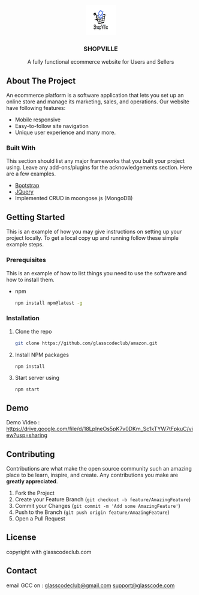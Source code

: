 
<!-- PROJECT LOGO -->
<br />
<p align="center">
  <a href="https://github.com/othneildrew/Best-README-Template">
    <img src="public/img/logo.png" alt="Logo" width="80" height="80">
  </a>

  <h3 align="center">SHOPVILLE</h3>

  <p align="center">
    A fully functional ecommerce website for Users and Sellers
    <br />
  </p>
</p>

<!-- ABOUT THE PROJECT -->
## About The Project

An ecommerce platform is a software application that lets you set up an online store and manage its marketing, sales, and operations. Our website have following features:
* Mobile responsive
* Easy-to-follow site navigation
* Unique user experience and many more.
### Built With

This section should list any major frameworks that you built your project using. Leave any add-ons/plugins for the acknowledgements section. Here are a few examples.
* [Bootstrap](https://getbootstrap.com)
* [JQuery](https://jquery.com)
* Implemented CRUD in moongose.js (MongoDB)

<!-- GETTING STARTED -->
## Getting Started

This is an example of how you may give instructions on setting up your project locally.
To get a local copy up and running follow these simple example steps.

### Prerequisites

This is an example of how to list things you need to use the software and how to install them.
* npm
  ```sh
  npm install npm@latest -g
  ```

### Installation

1. Clone the repo
   ```sh
   git clone https://github.com/glasscodeclub/amazon.git
   ```
3. Install NPM packages
   ```sh
   npm install
   ```
4. Start server using
   ```JS
   npm start
   ```
<!-- DEMO -->
## Demo
Demo Video : https://drive.google.com/file/d/18LpIneOs5pK7v0DKm_Sc1kTYW7tFpkuC/view?usp=sharing

<!-- CONTRIBUTING -->
## Contributing

Contributions are what make the open source community such an amazing place to be learn, inspire, and create. Any contributions you make are **greatly appreciated**.

1. Fork the Project
2. Create your Feature Branch (`git checkout -b feature/AmazingFeature`)
3. Commit your Changes (`git commit -m 'Add some AmazingFeature'`)
4. Push to the Branch (`git push origin feature/AmazingFeature`)
5. Open a Pull Request



<!-- LICENSE -->
## License

copyright with glasscodeclub.com



<!-- CONTACT -->
## Contact
email GCC on : glasscodeclub@gmail.com
               support@glasscode.com
